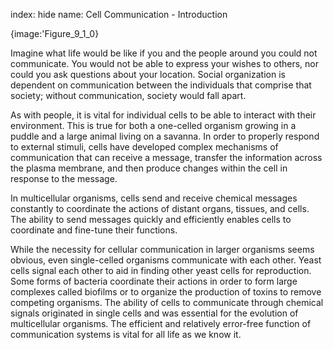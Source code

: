index: hide
name: Cell Communication - Introduction


{image:'Figure_9_1_0}
        

Imagine what life would be like if you and the people around you could not communicate. You would not be able to express your wishes to others, nor could you ask questions about your location. Social organization is dependent on communication between the individuals that comprise that society; without communication, society would fall apart.

As with people, it is vital for individual cells to be able to interact with their environment. This is true for both a one-celled organism growing in a puddle and a large animal living on a savanna. In order to properly respond to external stimuli, cells have developed complex mechanisms of communication that can receive a message, transfer the information across the plasma membrane, and then produce changes within the cell in response to the message.

In multicellular organisms, cells send and receive chemical messages constantly to coordinate the actions of distant organs, tissues, and cells. The ability to send messages quickly and efficiently enables cells to coordinate and fine-tune their functions.

While the necessity for cellular communication in larger organisms seems obvious, even single-celled organisms communicate with each other. Yeast cells signal each other to aid in finding other yeast cells for reproduction. Some forms of bacteria coordinate their actions in order to form large complexes called biofilms or to organize the production of toxins to remove competing organisms. The ability of cells to communicate through chemical signals originated in single cells and was essential for the evolution of multicellular organisms. The efficient and relatively error-free function of communication systems is vital for all life as we know it.
